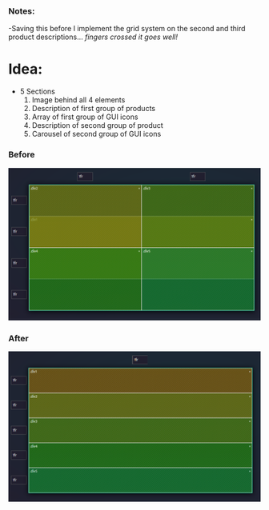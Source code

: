 ### Notes:
-Saving this before I implement the grid system on the second and third product descriptions... *fingers crossed it goes well!*

# Idea:
- 5 Sections
  1. Image behind all 4 elements
  2. Description of first group of products
  3. Array of first group of GUI icons
  4. Description of second group of product
  5. Carousel of second group of GUI icons

### Before
![](public/grid_at_md_lg_screens.PNG)

### After
![](public/grid_at_xs_s_screens.PNG)
